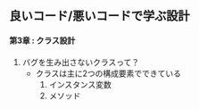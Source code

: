 ## 良いコード/悪いコードで学ぶ設計

 #### 第3章 : クラス設計

1. バグを生み出さないクラスって？
    - クラスは主に2つの構成要素でできている
        1. インスタンス変数
        2. メソッド

